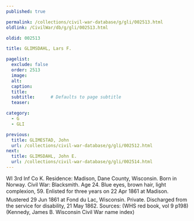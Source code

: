 ```yaml
---
published: true

permalink: /collections/civil-war-database/g/gli/002513.html
oldlink: /CivilWar/db/g/gli/002513.html

oldid: 002513

title: GLIMSDAHL, Lars F.

pagelist:
  exclude: false
  order: 2513
  image: 
  alt:
  caption:
  title:
  subtitle:      # Defaults to page subtitle
  teaser:

category: 
  - G 
  - GLI

previous:
  title: GLIMESTAD, John
  url: /collections/civil-war-database/g/gli/002512.html  
next:
  title: GLIMSDAHL, John E.
  url: /collections/civil-war-database/g/gli/002514.html   
---
```

WI 3rd Inf Co K. Residence: Madison, Dane County, Wisconsin. Born in Norway. Civil War: Blacksmith. Age 24. Blue eyes, brown hair, light complexion, 5&#146;9&#148;. Enlisted for three years on 22 Apr 1861 at Madison. Mustered 29 Jun 1861 at Fond du Lac, Wisconsin. Private. Discharged from the service for disability, 21 May 1862. Sources: (WHS red book, vol 9 p198) (Kennedy, James B. Wisconsin Civil War name index)